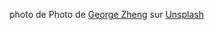photo de Photo de <a href="https://unsplash.com/fr/@geezheng?utm_content=creditCopyText&utm_medium=referral&utm_source=unsplash">George Zheng</a> sur <a href="https://unsplash.com/fr/photos/aliments-cuits-sur-un-bol-en-ceramique-noire-0Kbjfwunink?utm_content=creditCopyText&utm_medium=referral&utm_source=unsplash">Unsplash</a>
  